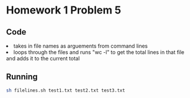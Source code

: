 # Homework 1 Problem 5

## Code
<li>takes in file names as arguements from command lines</li>
<li>loops through the files and runs "wc -l" to get the total lines in that file and adds it to the current total </li>

## Running 
```bash
sh filelines.sh test1.txt test2.txt test3.txt
```

